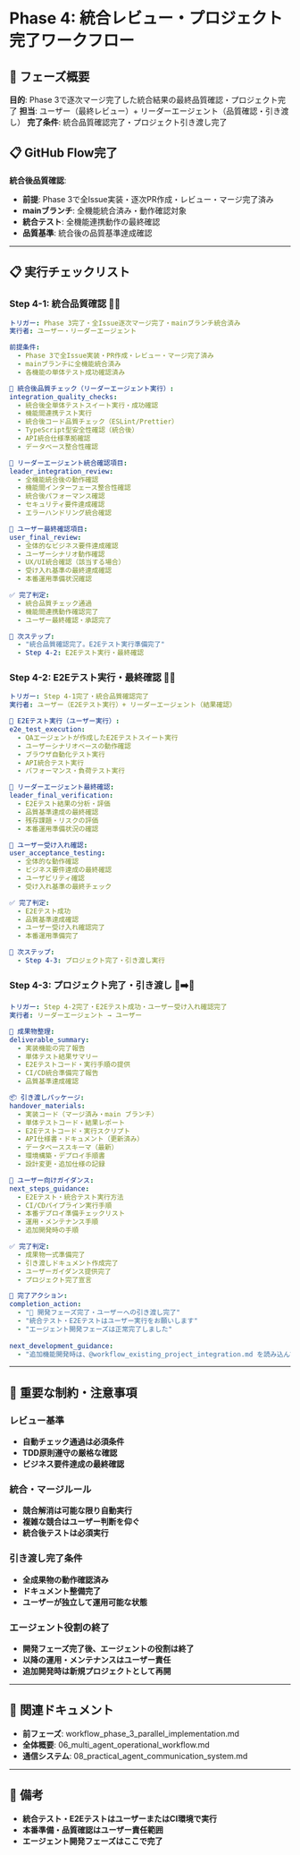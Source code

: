 # Phase 4: 統合レビュー・プロジェクト完了ワークフロー

## 🎯 フェーズ概要
**目的**: Phase 3で逐次マージ完了した統合結果の最終品質確認・プロジェクト完了
**担当**: ユーザー（最終レビュー）+ リーダーエージェント（品質確認・引き渡し）
**完了条件**: 統合品質確認完了・プロジェクト引き渡し完了

## 📋 GitHub Flow完了
**統合後品質確認**: 
- **前提**: Phase 3で全Issue実装・逐次PR作成・レビュー・マージ完了済み
- **mainブランチ**: 全機能統合済み・動作確認対象
- **統合テスト**: 全機能連携動作の最終確認
- **品質基準**: 統合後の品質基準達成確認

---

## 📋 実行チェックリスト

### **Step 4-1: 統合品質確認** 👤🤖
```yaml
トリガー: Phase 3完了・全Issue逐次マージ完了・mainブランチ統合済み
実行者: ユーザー・リーダーエージェント

前提条件:
  - Phase 3で全Issue実装・PR作成・レビュー・マージ完了済み
  - mainブランチに全機能統合済み
  - 各機能の単体テスト成功確認済み

🚨 統合後品質チェック（リーダーエージェント実行）:
integration_quality_checks:
  - 統合後全単体テストスイート実行・成功確認
  - 機能間連携テスト実行
  - 統合後コード品質チェック（ESLint/Prettier）
  - TypeScript型安全性確認（統合後）
  - API統合仕様準拠確認
  - データベース整合性確認

🤖 リーダーエージェント統合確認項目:
leader_integration_review:
  - 全機能統合後の動作確認
  - 機能間インターフェース整合性確認
  - 統合後パフォーマンス確認
  - セキュリティ要件達成確認
  - エラーハンドリング統合確認

👤 ユーザー最終確認項目:
user_final_review:
  - 全体的なビジネス要件達成確認
  - ユーザーシナリオ動作確認
  - UX/UI統合確認（該当する場合）
  - 受け入れ基準の最終達成確認
  - 本番運用準備状況確認

✅ 完了判定:
  - 統合品質チェック通過
  - 機能間連携動作確認完了
  - ユーザー最終確認・承認完了

🔄 次ステップ:
  - "統合品質確認完了。E2Eテスト実行準備完了"
  - Step 4-2: E2Eテスト実行・最終確認
```

### **Step 4-2: E2Eテスト実行・最終確認** 🤖👤
```yaml
トリガー: Step 4-1完了・統合品質確認完了
実行者: ユーザー（E2Eテスト実行）+ リーダーエージェント（結果確認）

🚨 E2Eテスト実行（ユーザー実行）:
e2e_test_execution:
  - QAエージェントが作成したE2Eテストスイート実行
  - ユーザーシナリオベースの動作確認
  - ブラウザ自動化テスト実行
  - API統合テスト実行
  - パフォーマンス・負荷テスト実行

🤖 リーダーエージェント最終確認:
leader_final_verification:
  - E2Eテスト結果の分析・評価
  - 品質基準達成の最終確認
  - 残存課題・リスクの評価
  - 本番運用準備状況の確認

👤 ユーザー受け入れ確認:
user_acceptance_testing:
  - 全体的な動作確認
  - ビジネス要件達成の最終確認
  - ユーザビリティ確認
  - 受け入れ基準の最終チェック

✅ 完了判定:
  - E2Eテスト成功
  - 品質基準達成確認
  - ユーザー受け入れ確認完了
  - 本番運用準備完了

🔄 次ステップ:
  - Step 4-3: プロジェクト完了・引き渡し実行
```

### **Step 4-3: プロジェクト完了・引き渡し** 🤖➡️👤
```yaml
トリガー: Step 4-2完了・E2Eテスト成功・ユーザー受け入れ確認完了
実行者: リーダーエージェント → ユーザー

🚨 成果物整理:
deliverable_summary:
  - 実装機能の完了報告
  - 単体テスト結果サマリー
  - E2Eテストコード・実行手順の提供
  - CI/CD統合準備完了報告
  - 品質基準達成確認

📦 引き渡しパッケージ:
handover_materials:
  - 実装コード（マージ済み・main ブランチ）
  - 単体テストコード・結果レポート
  - E2Eテストコード・実行スクリプト
  - API仕様書・ドキュメント（更新済み）
  - データベーススキーマ（最新）
  - 環境構築・デプロイ手順書
  - 設計変更・追加仕様の記録

🎯 ユーザー向けガイダンス:
next_steps_guidance:
  - E2Eテスト・統合テスト実行方法
  - CI/CDパイプライン実行手順
  - 本番デプロイ準備チェックリスト
  - 運用・メンテナンス手順
  - 追加開発時の手順

✅ 完了判定:
  - 成果物一式準備完了
  - 引き渡しドキュメント作成完了
  - ユーザーガイダンス提供完了
  - プロジェクト完了宣言

🎉 完了アクション:
completion_action:
  - "🎉 開発フェーズ完了・ユーザーへの引き渡し完了"
  - "統合テスト・E2Eテストはユーザー実行をお願いします"
  - "エージェント開発フェーズは正常完了しました"
  
next_development_guidance:
  - "追加機能開発時は、@workflow_existing_project_integration.md を読み込んで既存プロジェクト統合ワークフローを開始してください"
```

---

## 🎯 重要な制約・注意事項

### **レビュー基準**
- **自動チェック通過は必須条件**
- **TDD原則遵守の厳格な確認**
- **ビジネス要件達成の最終確認**

### **統合・マージルール**
- **競合解消は可能な限り自動実行**
- **複雑な競合はユーザー判断を仰ぐ**
- **統合後テストは必須実行**

### **引き渡し完了条件**
- **全成果物の動作確認済み**
- **ドキュメント整備完了**
- **ユーザーが独立して運用可能な状態**

### **エージェント役割の終了**
- **開発フェーズ完了後、エージェントの役割は終了**
- **以降の運用・メンテナンスはユーザー責任**
- **追加開発時は新規プロジェクトとして再開**

---

## 🔗 関連ドキュメント
- **前フェーズ**: workflow_phase_3_parallel_implementation.md
- **全体概要**: 06_multi_agent_operational_workflow.md
- **通信システム**: 08_practical_agent_communication_system.md

---

## 📝 備考
- **統合テスト・E2EテストはユーザーまたはCI環境で実行**
- **本番準備・品質確認はユーザー責任範囲**
- **エージェント開発フェーズはここで完了** 